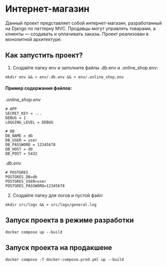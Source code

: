 # Интернет-магазин

Данный проект представляет собой интернет-магазин, разработанный на Django по паттерну MVC.
Продавцы могут управлять товарами, а клиенты — создавать и оплачивать заказы.
Проект реализован в монолитной архитектуре.


## Как запустить проект?

1. Создайте папку env и заполните файлы .db.env и .online_shop.env:
   
```
mkdir env && > env/.db.env && > env/.online_shop.env
```

#### Пример содержания файлов:

*.online_shop.env*
```
# APP
SECRET_KEY = ...
DEBUG = 1
LOGGING_LEVEL = DEBUG

# DB
DB_NAME = db
DB_USER = user
DB_PASSWORD = 12345678
DB_HOST = db
DB_POST = 5432
```

*.db.env*
```
# POSTGRES
POSTGRES_DB=db
POSTGRES_USER=user
POSTGRES_PASSWORD=12345678
```

2. Создайте папку для логов и пустой файл:
 
```
mkdir src/logs && > src/logs/general.log
```

## Запуск проекта в режиме разработки

```docker compose up --build```

## Запуск проекта на продакшене

```docker compose -f docker-compose.prod.yml up --build```
